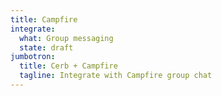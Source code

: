 ```yaml
---
title: Campfire
integrate:
  what: Group messaging
  state: draft
jumbotron:
  title: Cerb + Campfire
  tagline: Integrate with Campfire group chat
---
```



